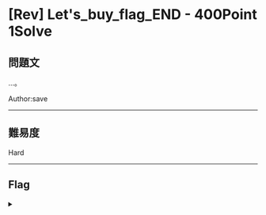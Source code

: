 # [Rev] Let's_buy_flag_END - 400Point 1Solve

## 問題文 

…。

Author:save

---

## 難易度

Hard

---

## Flag
<details><summary></summary>

```
ipfctf{H1_1m_734ch__70d4y_137'5__134rn_m4ny__7h1n65_70637h3r}
```

</details>